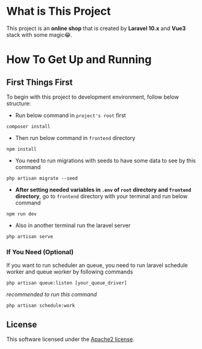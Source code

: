 # What is This Project

This project is an **online shop** that is created by **Laravel 10.x** and **Vue3** stack with some magic😂.

# How To Get Up and Running

## First Things First

To begin with this project to development environment, follow below structure:

- Run below command in `project's root` first

```
composer install
```

- Then run below command in `frontend` directory

```
npm install
```

- You need to run migrations with seeds to have some data to see by this command

```
php artisan migrate --seed
```

- **After setting needed variables in `.env` of `root` directory and `frontend` directory**, go
  to `frontend` directory with your terminal and run below command

```
npm run dev
```

- Also in another terminal run the laravel server

```
php artisan serve
```

### If You Need (Optional)

If you want to run scheduler an queue, you need to run laravel schedule worker and queue worker by following commands

```
php artisan queue:listen [your_queue_driver]
```

*recommended to run this command*

```
php artisan schedule:work
```

## License

This software licensed under the [Apache2 license](https://www.apache.org/licenses/LICENSE-2.0.html).
